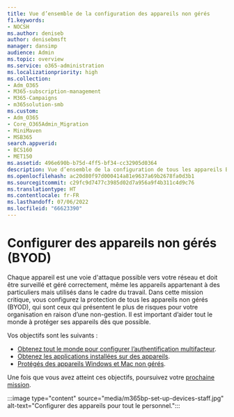 ```yaml
---
title: Vue d’ensemble de la configuration des appareils non gérés
f1.keywords:
- NOCSH
ms.author: deniseb
author: denisebmsft
manager: dansimp
audience: Admin
ms.topic: overview
ms.service: o365-administration
ms.localizationpriority: high
ms.collection:
- Adm_O365
- M365-subscription-management
- M365-Campaigns
- m365solution-smb
ms.custom:
- Adm_O365
- Core_O365Admin_Migration
- MiniMaven
- MSB365
search.appverid:
- BCS160
- MET150
ms.assetid: 496e690b-b75d-4ff5-bf34-cc32905d0364
description: Vue d’ensemble de la configuration de tous les appareils BYOD avec protection contre les cyberattaques et autres menaces et vulnérabilités malveillantes.
ms.openlocfilehash: ac20d80f97d000414a81e9637a69b2678fa0d3b1
ms.sourcegitcommit: c29fc9d7477c3985d02d7a956a9f4b311c4d9c76
ms.translationtype: HT
ms.contentlocale: fr-FR
ms.lasthandoff: 07/06/2022
ms.locfileid: "66623390"
---
```

# <a name="set-up-unmanaged-byod-devices"></a>Configurer des appareils non gérés (BYOD)

Chaque appareil est une voie d'attaque possible vers votre réseau et doit être surveillé et géré correctement, même les appareils appartenant à des particuliers mais utilisés dans le cadre du travail. Dans cette mission critique, vous configurez la protection de tous les appareils non gérés (BYOD), qui sont ceux qui présentent le plus de risques pour votre organisation en raison d’une non-gestion. Il est important d’aider tout le monde à protéger ses appareils dès que possible.

Vos objectifs sont les suivants :

- [Obtenez tout le monde pour configurer l’authentification multifacteur](m365bp-multifactor-authentication.md).
- [Obtenez les applications installées sur des appareils](m365bp-install-office-apps.md).
- [Protégés des appareils Windows et Mac non gérés](m365bp-protect-pcs-macs.md).

Une fois que vous avez atteint ces objectifs, poursuivez votre [prochaine mission](m365bp-protect-email-overview.md).

:::image type="content" source="media/m365bp-set-up-devices-staff.jpg" alt-text="Configurer des appareils pour tout le personnel.":::
